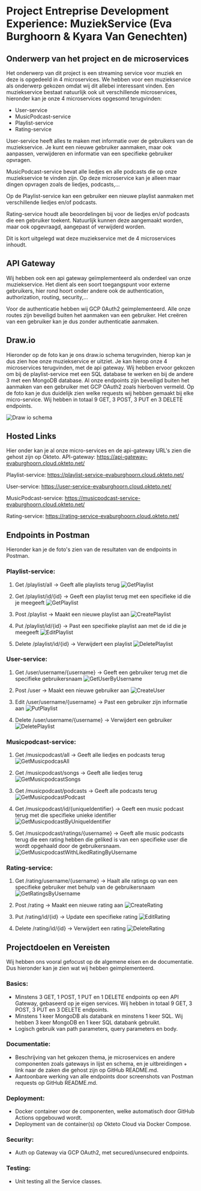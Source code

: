 # Project Entreprise Development Experience: MuziekService (Eva Burghoorn & Kyara Van Genechten)
## Onderwerp van het project en de microservices
Het onderwerp van dit project is een streaming service voor muziek en deze is opgedeeld in 4 microservices. We hebben voor een muziekservice als onderwerp gekozen omdat wij dit allebei interessant vinden. Een muziekservice bestaat natuurlijk ook uit verschillende microservices, hieronder kan je onze 4 microservices opgesomd terugvinden: 

-	User-service 
-	MusicPodcast-service
-	Playlist-service
-	Rating-service
  
User-service heeft alles te maken met informatie over de gebruikers van de muziekservice. Je kunt een nieuwe gebruiker aanmaken, maar ook aanpassen, verwijderen en informatie van een specifieke gebruiker opvragen. 

MusicPodcast-service bevat alle liedjes en alle podcasts die op onze muziekservice te vinden zijn. Op deze microservice kan je alleen maar dingen opvragen zoals de liedjes, podcasts,...

Op de Playlist-service kan een gebruiker een nieuwe playlist aanmaken met verschillende liedjes en/of podcasts. 

Rating-service houdt alle beoordelingen bij voor de liedjes en/of podcasts die een gebruiker toekent. Natuurlijk kunnen deze aangemaakt worden, maar ook opgevraagd, aangepast of verwijderd worden.

Dit is kort uitgelegd wat deze muziekservice met de 4 microservices inhoudt.

## API Gateway
Wij hebben ook een api gateway geïmplementeerd als onderdeel van onze muziekservice. Het dient als een soort toegangspunt voor externe gebruikers, hier rond hoort onder andere ook de authentication, authorization, routing, security,...

Voor de authenticatie hebben wij GCP 0Auth2 geimplementeerd. Alle onze routes zijn beveiligd buiten het aanmaken van een gebruiker. Het creëren van een gebruiker kan je dus zonder authenticatie aanmaken. 

## Draw.io
Hieronder op de foto kan je ons draw.io schema terugvinden, hierop kan je dus zien hoe onze muziekservice er uitziet. 
Je kan hierop onze 4 microservices terugvinden, met de api gateway. Wij hebben ervoor gekozen om bij de playlist-service met een SQL database te werken en bij de andere 3 met een MongoDB database. Al onze endpoints zijn beveiligd buiten het aanmaken van een gebruiker met GCP OAuth2 zoals hierboven vermeld. Op de foto kan je dus duidelijk zien welke requests wij hebben gemaakt bij elke micro-service. Wij hebben in totaal 9 GET, 3 POST, 3 PUT en 3 DELETE endpoints. 

![Draw io schema](Images/muziekservice.drawio.svg)

  
## Hosted Links
Hier onder kan je al onze micro-services en de api-gateway URL's zien die gehost zijn op Okteto.
API-gateway: https://api-gateway-evaburghoorn.cloud.okteto.net/

Playlist-service: https://playlist-service-evaburghoorn.cloud.okteto.net/

User-service: https://user-service-evaburghoorn.cloud.okteto.net/

MusicPodcast-service: https://musicpodcast-service-evaburghoorn.cloud.okteto.net/

Rating-service: https://rating-service-evaburghoorn.cloud.okteto.net/
  

## Endpoints in Postman
Hieronder kan je de foto's zien van de resultaten van de endpoints in Postman.

### Playlist-service: 
1. Get /playlist/all -> Geeft alle playlists terug
![GetPlaylist](Images/EndpointGetAllPlaylist.png)

2. Get /playlist/id/{id} -> Geeft een playlist terug met een specifieke id die je meegeeft
![GetPlaylist](Images/EndpointGetPlaylistById.png)

3. Post /playlist -> Maakt een nieuwe playlist aan 
![CreatePlaylist](Images/EndpointCreatePlaylist.png)

4. Put /playlist/id/{id} -> Past een specifieke playlist aan met de id die je meegeeft
![EditPlaylist](Images/EndpointEditPlaylistById.png)

5. Delete /playlist/id/{id} -> Verwijdert een playlist
![DeletePlaylist](Images/EndpointDeletePlaylistById.png)

### User-service: 
1. Get /user/username/{username} -> Geeft een gebruiker terug met die specifieke gebruikersnaam
![GetUserByUsername](Images/EndpointGetUserByUsername.png)

2. Post /user -> Maakt een nieuwe gebruiker aan 
![CreateUser](Images/EndpointPostUser.png)

3. Edit /user/username/{username} -> Past een gebruiker zijn informatie aan
![PutPlaylist](Images/EndpointPutUser.png)

4. Delete /user/username/{username} -> Verwijdert een gebruiker
![DeletePlaylist](Images/EndpointDeleteUserByUsername.png)

### Musicpodcast-service: 
1. Get /musicpodcast/all -> Geeft alle liedjes en podcasts terug
![GetMusicpodcasAll](Images/EndpointGetAllMusicPodcasts.png)

2. Get /musicpodcast/songs -> Geeft alle liedjes terug
![GetMusicpodcastSongs](Images/EndpointGetAllSongs.png)

3. Get /musicpodcast/podcasts -> Geeft alle podcasts terug
![GetMusicpodcastPodcast](Images/EndpointGetAllPodcasts.png)

4. Get /musicpodcast/id/{uniqueIdentifier} -> Geeft een music podcast terug met die specifieke unieke identifier
![GetMusicpodcastByUniqueIdentifier](Images/EndpointGetAllPodcasts.png)

5. Get /musicpodcast/ratings/{username} -> Geeft alle music podcasts terug die een rating hebben die geliked is van een specifieke user die wordt opgehaald door de gebruikersnaam.
![GetMusicpodcastWithLikedRatingByUsername](Images/EndpointGetAllMuiscPocastLikedRatingByUsername.png)

### Rating-service: 
1. Get /rating/username/{username} -> Haalt alle ratings op van een specifieke gebruiker met behulp van de gebruikersnaam
![GetRatingsByUsername](Images/EndpointGetRatingsByUsername.png)

2. Post /rating -> Maakt een nieuwe rating aan
![CreateRating](Images/EndpointCreateRating.png)

3. Put /rating/id/{id} -> Update een specifieke rating
![EditRating](Images/EndpointUpdateRating.png)

4. Delete /rating/id/{id} -> Verwijdert een rating
![DeleteRating](Images/EndpointDeleteRatingById.png)

## Projectdoelen en Vereisten
Wij hebben ons vooral gefocust op de algemene eisen en de documentatie. Dus hieronder kan je zien wat wij hebben geimplementeerd. 

### Basics:
- Minstens 3 GET, 1 POST, 1 PUT en 1 DELETE endpoints op een API Gateway, gebaseerd op je eigen services. Wij hebben in totaal 9 GET, 3 POST, 3 PUT en 3 DELETE endpoints.
- Minstens 1 keer MongoDB als databank en minstens 1 keer SQL. Wij hebben 3 keer MongoDB en 1 keer SQL databank gebruikt.
- Logisch gebruik van path parameters, query parameters en body.

### Documentatie:
- Beschrijving van het gekozen thema, je microservices en andere componenten zoals gateways in lijst en schema, en je uitbreidingen + link naar de zaken die gehost zijn op GitHub README.md.
- Aantoonbare werking van alle endpoints door screenshots van Postman requests op GitHub README.md.

### Deployment:
- Docker container voor de componenten, welke automatisch door GitHub Actions opgebouwd wordt.
- Deployment van de container(s) op Okteto Cloud via Docker Compose.

### Security:
- Auth op Gateway via GCP OAuth2, met secured/unsecured endpoints.

### Testing:
- Unit testing all the Service classes.

